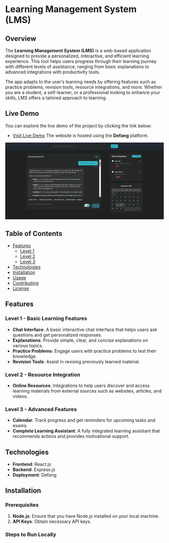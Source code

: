 # Learning Management System (LMS)

## Overview

The **Learning Management System (LMS)** is a web-based application designed to provide a personalized, interactive, and efficient learning experience. This tool helps users progress through their learning journey with different levels of assistance, ranging from basic explanations to advanced integrations with productivity tools. 

The app adapts to the user’s learning needs by offering features such as practice problems, revision tools, resource integrations, and more. Whether you are a student, a self-learner, or a professional looking to enhance your skills, LMS offers a tailored approach to learning.

## Live Demo

You can explore the live demo of the project by clicking the link below:

- [Visit Live Demo](https://tj2noyhdmenib-frontend--80.prod1b.defang.dev/)
The website is hosted using the **Defang** platform.

![Project Screenshot](images/sample.png)


## Table of Contents

- [Features](#features)
  - [Level 1](#level-1)
  - [Level 2](#level-2)
  - [Level 3](#level-3)
- [Technologies](#technologies)
- [Installation](#installation)
- [Usage](#usage)
- [Contributing](#contributing)
- [License](#license)

## Features

### Level 1 - Basic Learning Features
- **Chat Interface**: A basic interactive chat interface that helps users ask questions and get personalized responses.
- **Explanations**: Provide simple, clear, and concise explanations on various topics.
- **Practice Problems**: Engage users with practice problems to test their knowledge.
- **Revision Tools**: Assist in revising previously learned material.

### Level 2 - Resource Integration
- **Online Resources**: Integrations to help users discover and access learning materials from external sources such as websites, articles, and videos.

### Level 3 - Advanced Features
- **Calendar**: Track progress and get reminders for upcoming tasks and exams.
- **Complete Learning Assistant**: A fully integrated learning assistant that recommends actions and provides motivational support.

## Technologies

- **Frontend**: React.js
- **Backend**: Express.js
- **Deployment**: Defang

## Installation

### Prerequisites

1. **Node.js**: Ensure that you have Node.js installed on your local machine.
2. **API Keys**: Obtain necessary API keys.

### Steps to Run Locally

